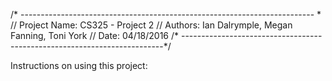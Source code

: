 /* ------------------------------------------------------------------------- *
// Project Name: 	CS325 - Project 2
// Authors:			Ian Dalrymple, Megan Fanning, Toni York
// Date: 			04/18/2016
/* -------------------------------------------------------------------------*/

Instructions on using this project:
